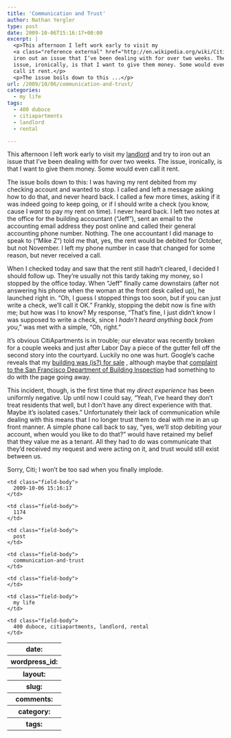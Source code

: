 ```yaml
---
title: 'Communication and Trust'
author: Nathan Yergler
type: post
date: 2009-10-06T15:16:17+00:00
excerpt: |
  <p>This afternoon I left work early to visit my
  <a class="reference external" href="http://en.wikipedia.org/wiki/CitiApartments">landlord</a> and try to
  iron out an issue that I’ve been dealing with for over two weeks. The
  issue, ironically, is that I want to give them money. Some would even
  call it rent.</p>
  <p>The issue boils down to this ...</p>
url: /2009/10/06/communication-and-trust/
categories:
  - my life
tags:
  - 400 duboce
  - citiapartments
  - landlord
  - rental

---
```

This afternoon I left work early to visit my [landlord][1]  and try to iron out an issue that I’ve been dealing with for over two weeks. The issue, ironically, is that I want to give them money. Some would even call it rent.

The issue boils down to this: I was having my rent debited from my checking account and wanted to stop. I called and left a message asking how to do that, and never heard back. I called a few more times, asking if it was indeed going to keep going, or if I should write a check (you know, cause I _want_ to pay my rent on time). I never heard back. I left two notes at the office for the building accountant (“Jeff”), sent an email to the accounting email address they post online and called their general accounting phone number. Nothing. The one accountant I did manage to speak to (“Mike Z”) told me that, yes, the rent would be debited for October, but not November. I left my phone number in case that changed for some reason, but never received a call.

When I checked today and saw that the rent still hadn’t cleared, I decided I should follow up. They’re usually not this tardy taking my money, so I stopped by the office today. When “Jeff” finally came downstairs (after not answering his phone when the woman at the front desk called up), he launched right in. “Oh, I guess I stopped things too soon, but if you can just write a check, we’ll call it <span class="caps">OK</span>.” Frankly, stopping the debit now is fine with me; but how was I to know? My response, “That’s fine, I just didn’t know I was supposed to write a check, since I _hadn’t heard anything back from you_,” was met with a simple, “Oh, right.”

It’s obvious CitiApartments is in trouble; our elevator was recently broken for a couple weeks and just after Labor Day a piece of the gutter fell off the second story into the courtyard. Luckily no one was hurt. Google’s cache reveals that my [building was (is?) for sale][2] , although maybe that [complaint to the San Francisco Department of Building Inspection][3]  had something to do with the page going away.

This incident, though, is the first time that my _direct experience_ has been uniformly negative. Up until now I could say, “Yeah, I’ve heard they don’t treat residents that well, but I don’t have any direct experience with that. Maybe it’s isolated cases.” Unfortunately their lack of communication while dealing with this means that I no longer trust them to deal with me in an up front manner. A simple phone call back to say, “yes, we’ll stop debiting your account, when would you like to do that?” would have retained my belief that they value me as a tenant. All they had to do was communicate that they’d received my request and were acting on it, and trust would still exist between us.

Sorry, Citi; I won’t be too sad when you finally implode.

<table class="docutils field-list" frame="void" rules="none">
  <col class="field-name" /> <col class="field-body" /> <tr class="field">
    <th class="field-name">
      date:
    </th>

    <td class="field-body">
      2009-10-06 15:16:17
    </td>
  </tr>

  <tr class="field">
    <th class="field-name">
      wordpress_id:
    </th>

    <td class="field-body">
      1174
    </td>
  </tr>

  <tr class="field">
    <th class="field-name">
      layout:
    </th>

    <td class="field-body">
      post
    </td>
  </tr>

  <tr class="field">
    <th class="field-name">
      slug:
    </th>

    <td class="field-body">
      communication-and-trust
    </td>
  </tr>

  <tr class="field">
    <th class="field-name">
      comments:
    </th>

    <td class="field-body">
    </td>
  </tr>

  <tr class="field">
    <th class="field-name">
      category:
    </th>

    <td class="field-body">
      my life
    </td>
  </tr>

  <tr class="field">
    <th class="field-name">
      tags:
    </th>

    <td class="field-body">
      400 duboce, citiapartments, landlord, rental
    </td>
  </tr>
</table>

 [1]: http://en.wikipedia.org/wiki/CitiApartments
 [2]: http://74.125.155.132/search?q=cache:92tEqP1s11cJ:www.aprinvestmentgroup.com/400-Duboce-Avenue+400+duboce&cd=7&hl=en&ct=clnk&gl=us
 [3]: http://dbiweb.sfgov.org/dbipts/default.aspx?page=AddressComplaint&ComplaintNo=200921876